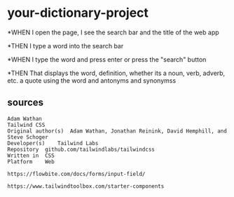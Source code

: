 # your-dictionary-project

*WHEN I open the page, I see the search bar and the title of the web app

*THEN I type a word into the search bar

*WHEN I type the word and press enter or press the "search" button

*THEN That displays the word, definition, whether its a noun, verb, adverb, etc. a quote using the word and antonyms and synonymss

## sources 
    Adam Wathan
    Tailwind CSS
    Original author(s)	Adam Wathan, Jonathan Reinink, David Hemphill, and Steve Schoger
    Developer(s)	Tailwind Labs
    Repository	github.com/tailwindlabs/tailwindcss
    Written in	CSS
    Platform	Web

    https://flowbite.com/docs/forms/input-field/

    https://www.tailwindtoolbox.com/starter-components
    